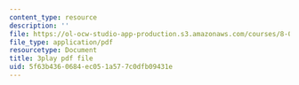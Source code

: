 ```yaml
---
content_type: resource
description: ''
file: https://ol-ocw-studio-app-production.s3.amazonaws.com/courses/8-03sc-physics-iii-vibrations-and-waves-fall-2016/5f63b4360684ec051a577c0dfb09431e_gDzWxDqb8Xg.pdf
file_type: application/pdf
resourcetype: Document
title: 3play pdf file
uid: 5f63b436-0684-ec05-1a57-7c0dfb09431e
---
```

